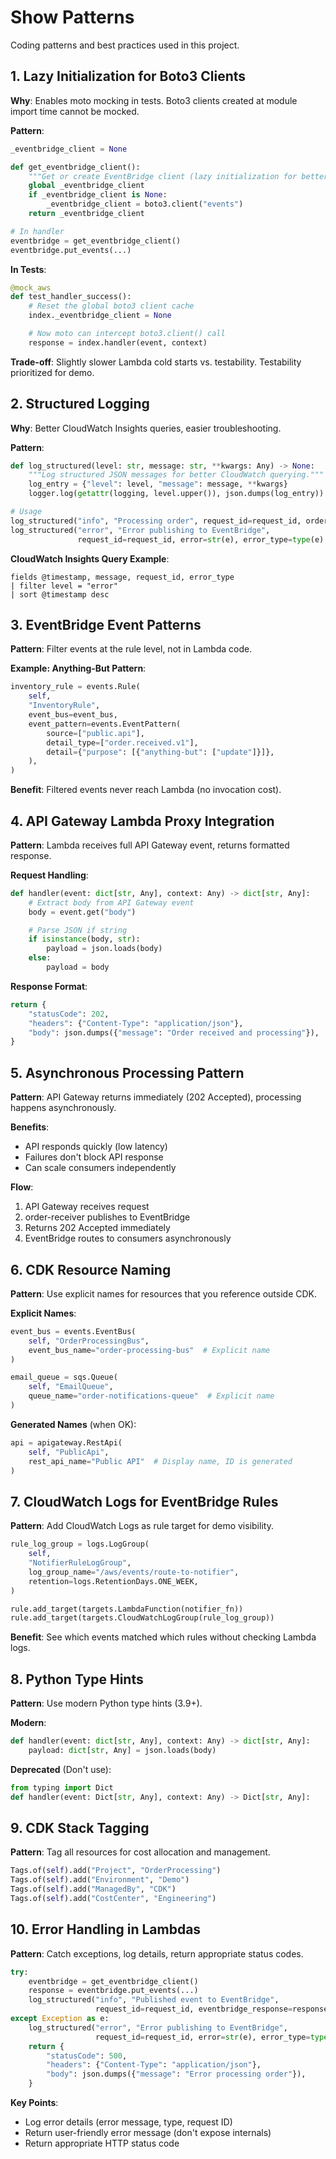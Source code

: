 # Show Patterns

Coding patterns and best practices used in this project.

## 1. Lazy Initialization for Boto3 Clients

**Why**: Enables moto mocking in tests. Boto3 clients created at module import time cannot be mocked.

**Pattern**:
```python
_eventbridge_client = None

def get_eventbridge_client():
    """Get or create EventBridge client (lazy initialization for better testability)."""
    global _eventbridge_client
    if _eventbridge_client is None:
        _eventbridge_client = boto3.client("events")
    return _eventbridge_client

# In handler
eventbridge = get_eventbridge_client()
eventbridge.put_events(...)
```

**In Tests**:
```python
@mock_aws
def test_handler_success():
    # Reset the global boto3 client cache
    index._eventbridge_client = None

    # Now moto can intercept boto3.client() call
    response = index.handler(event, context)
```

**Trade-off**: Slightly slower Lambda cold starts vs. testability. Testability prioritized for demo.

## 2. Structured Logging

**Why**: Better CloudWatch Insights queries, easier troubleshooting.

**Pattern**:
```python
def log_structured(level: str, message: str, **kwargs: Any) -> None:
    """Log structured JSON messages for better CloudWatch querying."""
    log_entry = {"level": level, "message": message, **kwargs}
    logger.log(getattr(logging, level.upper()), json.dumps(log_entry))

# Usage
log_structured("info", "Processing order", request_id=request_id, order_data=payload)
log_structured("error", "Error publishing to EventBridge",
               request_id=request_id, error=str(e), error_type=type(e).__name__)
```

**CloudWatch Insights Query Example**:
```
fields @timestamp, message, request_id, error_type
| filter level = "error"
| sort @timestamp desc
```

## 3. EventBridge Event Patterns

**Pattern**: Filter events at the rule level, not in Lambda code.

**Example: Anything-But Pattern**:
```python
inventory_rule = events.Rule(
    self,
    "InventoryRule",
    event_bus=event_bus,
    event_pattern=events.EventPattern(
        source=["public.api"],
        detail_type=["order.received.v1"],
        detail={"purpose": [{"anything-but": ["update"]}]},
    ),
)
```

**Benefit**: Filtered events never reach Lambda (no invocation cost).

## 4. API Gateway Lambda Proxy Integration

**Pattern**: Lambda receives full API Gateway event, returns formatted response.

**Request Handling**:
```python
def handler(event: dict[str, Any], context: Any) -> dict[str, Any]:
    # Extract body from API Gateway event
    body = event.get("body")

    # Parse JSON if string
    if isinstance(body, str):
        payload = json.loads(body)
    else:
        payload = body
```

**Response Format**:
```python
return {
    "statusCode": 202,
    "headers": {"Content-Type": "application/json"},
    "body": json.dumps({"message": "Order received and processing"}),
}
```

## 5. Asynchronous Processing Pattern

**Pattern**: API Gateway returns immediately (202 Accepted), processing happens asynchronously.

**Benefits**:
- API responds quickly (low latency)
- Failures don't block API response
- Can scale consumers independently

**Flow**:
1. API Gateway receives request
2. order-receiver publishes to EventBridge
3. Returns 202 Accepted immediately
4. EventBridge routes to consumers asynchronously

## 6. CDK Resource Naming

**Pattern**: Use explicit names for resources that you reference outside CDK.

**Explicit Names**:
```python
event_bus = events.EventBus(
    self, "OrderProcessingBus",
    event_bus_name="order-processing-bus"  # Explicit name
)

email_queue = sqs.Queue(
    self, "EmailQueue",
    queue_name="order-notifications-queue"  # Explicit name
)
```

**Generated Names** (when OK):
```python
api = apigateway.RestApi(
    self, "PublicApi",
    rest_api_name="Public API"  # Display name, ID is generated
)
```

## 7. CloudWatch Logs for EventBridge Rules

**Pattern**: Add CloudWatch Logs as rule target for demo visibility.

```python
rule_log_group = logs.LogGroup(
    self,
    "NotifierRuleLogGroup",
    log_group_name="/aws/events/route-to-notifier",
    retention=logs.RetentionDays.ONE_WEEK,
)

rule.add_target(targets.LambdaFunction(notifier_fn))
rule.add_target(targets.CloudWatchLogGroup(rule_log_group))
```

**Benefit**: See which events matched which rules without checking Lambda logs.

## 8. Python Type Hints

**Pattern**: Use modern Python type hints (3.9+).

**Modern**:
```python
def handler(event: dict[str, Any], context: Any) -> dict[str, Any]:
    payload: dict[str, Any] = json.loads(body)
```

**Deprecated** (Don't use):
```python
from typing import Dict
def handler(event: Dict[str, Any], context: Any) -> Dict[str, Any]:
```

## 9. CDK Stack Tagging

**Pattern**: Tag all resources for cost allocation and management.

```python
Tags.of(self).add("Project", "OrderProcessing")
Tags.of(self).add("Environment", "Demo")
Tags.of(self).add("ManagedBy", "CDK")
Tags.of(self).add("CostCenter", "Engineering")
```

## 10. Error Handling in Lambdas

**Pattern**: Catch exceptions, log details, return appropriate status codes.

```python
try:
    eventbridge = get_eventbridge_client()
    response = eventbridge.put_events(...)
    log_structured("info", "Published event to EventBridge",
                   request_id=request_id, eventbridge_response=response)
except Exception as e:
    log_structured("error", "Error publishing to EventBridge",
                   request_id=request_id, error=str(e), error_type=type(e).__name__)
    return {
        "statusCode": 500,
        "headers": {"Content-Type": "application/json"},
        "body": json.dumps({"message": "Error processing order"}),
    }
```

**Key Points**:
- Log error details (error message, type, request ID)
- Return user-friendly error message (don't expose internals)
- Return appropriate HTTP status code
